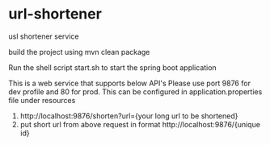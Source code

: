 # url-shortener
usl shortener service

build the project using mvn clean package

Run the shell script start.sh to start the spring boot application

This is a web service that supports below API's
Please use port 9876 for dev profile and 80 for prod. This can be configured in application.properties file under resources

1. http://localhost:9876/shorten?url={your long url to be shortened}
2. put short url from above request in format http://localhost:9876/{unique id}

